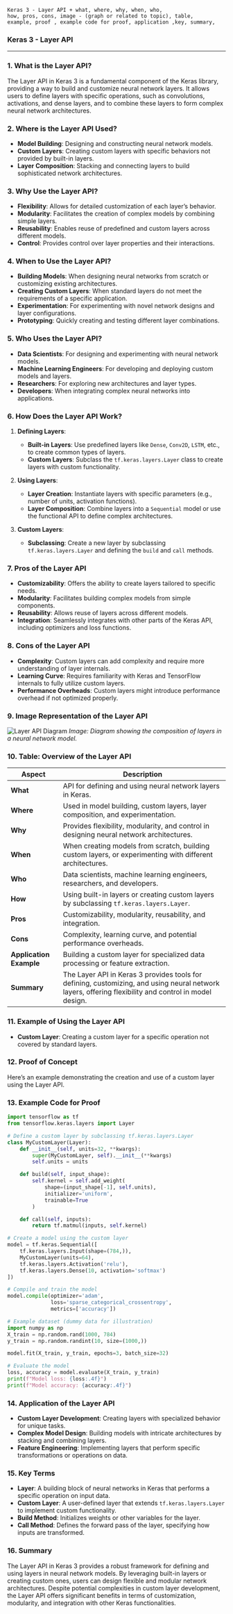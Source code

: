 ```code
Keras 3 - Layer API + what, where, why, when, who, 
how, pros, cons, image - (graph or related to topic), table,
example, proof , example code for proof, application ,key, summary,
```

### **Keras 3 - Layer API**

---

### **1. What is the Layer API?**

The Layer API in Keras 3 is a fundamental component of the Keras library, providing a way to build and customize neural network layers. It allows users to define layers with specific operations, such as convolutions, activations, and dense layers, and to combine these layers to form complex neural network architectures.

### **2. Where is the Layer API Used?**

- **Model Building**: Designing and constructing neural network models.
- **Custom Layers**: Creating custom layers with specific behaviors not provided by built-in layers.
- **Layer Composition**: Stacking and connecting layers to build sophisticated network architectures.

### **3. Why Use the Layer API?**

- **Flexibility**: Allows for detailed customization of each layer’s behavior.
- **Modularity**: Facilitates the creation of complex models by combining simple layers.
- **Reusability**: Enables reuse of predefined and custom layers across different models.
- **Control**: Provides control over layer properties and their interactions.

### **4. When to Use the Layer API?**

- **Building Models**: When designing neural networks from scratch or customizing existing architectures.
- **Creating Custom Layers**: When standard layers do not meet the requirements of a specific application.
- **Experimentation**: For experimenting with novel network designs and layer configurations.
- **Prototyping**: Quickly creating and testing different layer combinations.

### **5. Who Uses the Layer API?**

- **Data Scientists**: For designing and experimenting with neural network models.
- **Machine Learning Engineers**: For developing and deploying custom models and layers.
- **Researchers**: For exploring new architectures and layer types.
- **Developers**: When integrating complex neural networks into applications.

### **6. How Does the Layer API Work?**

1. **Defining Layers**:

   - **Built-in Layers**: Use predefined layers like `Dense`, `Conv2D`, `LSTM`, etc., to create common types of layers.
   - **Custom Layers**: Subclass the `tf.keras.layers.Layer` class to create layers with custom functionality.
2. **Using Layers**:

   - **Layer Creation**: Instantiate layers with specific parameters (e.g., number of units, activation functions).
   - **Layer Composition**: Combine layers into a `Sequential` model or use the functional API to define complex architectures.
3. **Custom Layers**:

   - **Subclassing**: Create a new layer by subclassing `tf.keras.layers.Layer` and defining the `build` and `call` methods.

### **7. Pros of the Layer API**

- **Customizability**: Offers the ability to create layers tailored to specific needs.
- **Modularity**: Facilitates building complex models from simple components.
- **Reusability**: Allows reuse of layers across different models.
- **Integration**: Seamlessly integrates with other parts of the Keras API, including optimizers and loss functions.

### **8. Cons of the Layer API**

- **Complexity**: Custom layers can add complexity and require more understanding of layer internals.
- **Learning Curve**: Requires familiarity with Keras and TensorFlow internals to fully utilize custom layers.
- **Performance Overheads**: Custom layers might introduce performance overhead if not optimized properly.

### **9. Image Representation of the Layer API**

![Layer API Diagram](https://i.imgur.com/6c7WuPI.png)
*Image: Diagram showing the composition of layers in a neural network model.*

### **10. Table: Overview of the Layer API**

| **Aspect**              | **Description**                                                                                                                                 |
| ----------------------------- | ----------------------------------------------------------------------------------------------------------------------------------------------------- |
| **What**                | API for defining and using neural network layers in Keras.                                                                                            |
| **Where**               | Used in model building, custom layers, layer composition, and experimentation.                                                                        |
| **Why**                 | Provides flexibility, modularity, and control in designing neural network architectures.                                                              |
| **When**                | When creating models from scratch, building custom layers, or experimenting with different architectures.                                             |
| **Who**                 | Data scientists, machine learning engineers, researchers, and developers.                                                                             |
| **How**                 | Using built-in layers or creating custom layers by subclassing `tf.keras.layers.Layer`.                                                             |
| **Pros**                | Customizability, modularity, reusability, and integration.                                                                                            |
| **Cons**                | Complexity, learning curve, and potential performance overheads.                                                                                      |
| **Application Example** | Building a custom layer for specialized data processing or feature extraction.                                                                        |
| **Summary**             | The Layer API in Keras 3 provides tools for defining, customizing, and using neural network layers, offering flexibility and control in model design. |

### **11. Example of Using the Layer API**

- **Custom Layer**: Creating a custom layer for a specific operation not covered by standard layers.

### **12. Proof of Concept**

Here’s an example demonstrating the creation and use of a custom layer using the Layer API.

### **13. Example Code for Proof**

```python
import tensorflow as tf
from tensorflow.keras.layers import Layer

# Define a custom layer by subclassing tf.keras.layers.Layer
class MyCustomLayer(Layer):
    def __init__(self, units=32, **kwargs):
        super(MyCustomLayer, self).__init__(**kwargs)
        self.units = units

    def build(self, input_shape):
        self.kernel = self.add_weight(
            shape=(input_shape[-1], self.units),
            initializer='uniform',
            trainable=True
        )

    def call(self, inputs):
        return tf.matmul(inputs, self.kernel)

# Create a model using the custom layer
model = tf.keras.Sequential([
    tf.keras.layers.Input(shape=(784,)),
    MyCustomLayer(units=64),
    tf.keras.layers.Activation('relu'),
    tf.keras.layers.Dense(10, activation='softmax')
])

# Compile and train the model
model.compile(optimizer='adam',
              loss='sparse_categorical_crossentropy',
              metrics=['accuracy'])

# Example dataset (dummy data for illustration)
import numpy as np
X_train = np.random.rand(1000, 784)
y_train = np.random.randint(10, size=(1000,))

model.fit(X_train, y_train, epochs=3, batch_size=32)

# Evaluate the model
loss, accuracy = model.evaluate(X_train, y_train)
print(f"Model loss: {loss:.4f}")
print(f"Model accuracy: {accuracy:.4f}")
```

### **14. Application of the Layer API**

- **Custom Layer Development**: Creating layers with specialized behavior for unique tasks.
- **Complex Model Design**: Building models with intricate architectures by stacking and combining layers.
- **Feature Engineering**: Implementing layers that perform specific transformations or operations on data.

### **15. Key Terms**

- **Layer**: A building block of neural networks in Keras that performs a specific operation on input data.
- **Custom Layer**: A user-defined layer that extends `tf.keras.layers.Layer` to implement custom functionality.
- **Build Method**: Initializes weights or other variables for the layer.
- **Call Method**: Defines the forward pass of the layer, specifying how inputs are transformed.

### **16. Summary**

The Layer API in Keras 3 provides a robust framework for defining and using layers in neural network models. By leveraging built-in layers or creating custom ones, users can design flexible and modular network architectures. Despite potential complexities in custom layer development, the Layer API offers significant benefits in terms of customization, modularity, and integration with other Keras functionalities.
